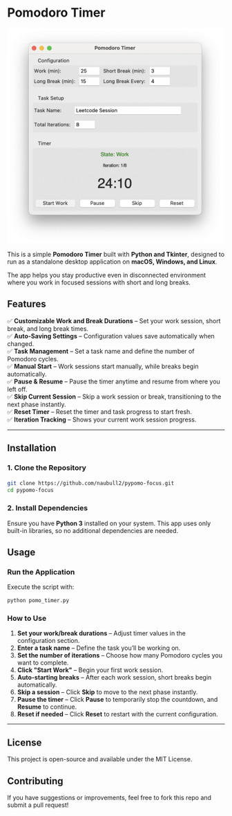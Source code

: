 # Pomodoro Timer

<img src="res/screenshot.png" width="500">

This is a simple **Pomodoro Timer** built with **Python and Tkinter**, designed to run as a standalone desktop application on **macOS, Windows, and Linux**.

The app helps you stay productive even in disconnected environment where you work in focused sessions with short and long breaks.

## **Features**
✅ **Customizable Work and Break Durations** – Set your work session, short break, and long break times.  
✅ **Auto-Saving Settings** – Configuration values save automatically when changed.  
✅ **Task Management** – Set a task name and define the number of Pomodoro cycles.  
✅ **Manual Start** – Work sessions start manually, while breaks begin automatically.  
✅ **Pause & Resume** – Pause the timer anytime and resume from where you left off.  
✅ **Skip Current Session** – Skip a work session or break, transitioning to the next phase instantly.  
✅ **Reset Timer** – Reset the timer and task progress to start fresh.  
✅ **Iteration Tracking** – Shows your current work session progress.  

---

## Installation
### 1. Clone the Repository
```sh
git clone https://github.com/naubull2/pypomo-focus.git
cd pypomo-focus
```

### 2. Install Dependencies
Ensure you have **Python 3** installed on your system. This app uses only built-in libraries, so no additional dependencies are needed.


## Usage
### Run the Application
Execute the script with:
```sh
python pomo_timer.py
```

### How to Use
1. **Set your work/break durations** – Adjust timer values in the configuration section.
2. **Enter a task name** – Define the task you’ll be working on.
3. **Set the number of iterations** – Choose how many Pomodoro cycles you want to complete.
4. **Click "Start Work"** – Begin your first work session.
5. **Auto-starting breaks** – After each work session, short breaks begin automatically.
6. **Skip a session** – Click **Skip** to move to the next phase instantly.
7. **Pause the timer** – Click **Pause** to temporarily stop the countdown, and **Resume** to continue.
8. **Reset if needed** – Click **Reset** to restart with the current configuration.

---

## License
This project is open-source and available under the MIT License.


## Contributing
If you have suggestions or improvements, feel free to fork this repo and submit a pull request!

